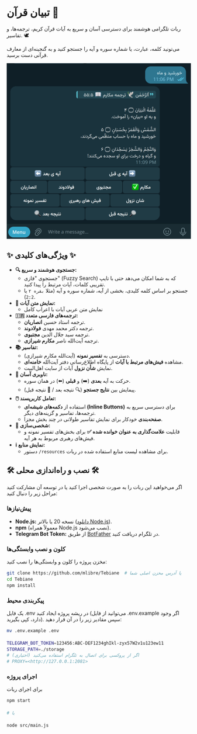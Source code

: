 # تبیان قرآن 📖

ربات تلگرامی هوشمند برای دسترسی آسان و سریع به آیات قرآن کریم، ترجمه‌ها، و تفاسیر. 🕊️

می‌تونید کلمه، عبارت، یا شماره سوره و آیه را جستجو کنید و به گنجینه‌ای از معارف قرآنی دست برسید.

![پیش‌نمایش ربات تبیان](./image.png)

## ✨ ویژگی‌های کلیدی ✨

* **🔍 جستجوی هوشمند و سریع:**
  * جستجوی "فازی" (Fuzzy Search) که به شما امکان می‌دهد حتی با تایپ تقریبی کلمات، آیات مرتبط را پیدا کنید.
  * جستجو بر اساس کلمه کلیدی، بخشی از آیه، شماره سوره و آیه (مثلا `بقره ۲` یا `2:2`).
* **📜 نمایش متن آیات:**
  * نمایش متن عربی آیات با اعراب کامل
* **🇮🇷 ترجمه‌های فارسی متعدد:**
  * ترجمه استاد حسین **انصاریان**.
  * ترجمه دکتر محمد مهدی **فولادوند**.
  * ترجمه سید جلال الدین **مجتبوی**.
  * ترجمه آیت‌الله ناصر **مکارم شیرازی**.
* **📚 تفاسیر:**
  * دسترسی به **تفسیر نمونه** (آیت‌الله مکارم شیرازی).
  * مشاهده **فیش‌های مرتبط با آیات** از پایگاه اطلاع‌رسانی دفتر آیت‌الله **خامنه‌ای**.
  * نمایش **شأن نزول** آیات از سایت اهل‌البیت.
* **🧭 ناوبری آسان:**
  * حرکت به آیه **بعدی** (➡️) و **قبلی** (⬅️) در همان سوره.
  * پیمایش بین **نتایج جستجو** (🔍 نتیجه بعد / 🔎 نتیجه قبل).
* **🖱️ تعامل کاربرپسند:**
  * استفاده از **دکمه‌های شیشه‌ای (Inline Buttons)** برای دسترسی سریع به ترجمه‌ها، تفاسیر و گزینه‌های دیگر.
  * **صفحه‌بندی** خودکار برای نمایش تفاسیر طولانی در چند بخش مجزا.
* **📌 شخصی‌سازی:**
  * قابلیت **علامت‌گذاری به عنوان خوانده شده ✅** برای بخش‌های تفسیر نمونه و فیش‌های رهبری مربوط به هر آیه.
* **ℹ️ نمایش منابع:**
  * دستور `/resources` برای مشاهده لیست منابع استفاده شده در ربات.

## 🛠️ نصب و راه‌اندازی محلی 🛠️

اگر می‌خواهید این ربات را به صورت شخصی اجرا کنید یا در توسعه آن مشارکت کنید مراحل زیر را دنبال کنید:

### پیش‌نیازها

* **Node.js:** نسخه 20 یا بالاتر ([دانلود Node.js](https://nodejs.org/)).
* **npm** (معمولاً همراه Node.js نصب می‌شود).
* **Telegram Bot Token:** از طریق [BotFather](https://t.me/BotFather) در تلگرام دریافت کنید.

### کلون و نصب وابستگی‌ها

مخزن پروژه را کلون و وابستگی‌ها را نصب کنید:

```bash
git clone https://github.com/mlibre/Tebiane  # یا آدرس مخزن اصلی شما
cd Tebiane
npm install
```

### پیکربندی محیط

یک فایل .env در ریشه پروژه ایجاد کنید (می‌توانید از فایل .env.example اگر وجود دارد، کپی بگیرید). سپس مقادیر زیر را در آن قرار دهید:

```bash
mv .env.example .env

TELEGRAM_BOT_TOKEN=123456:ABC-DEF1234ghIkl-zyx57W2v1u123ew11
STORAGE_PATH=./storage
# (اختیاری) اگر از پروکسی برای اتصال به تلگرام استفاده می‌کنید
# PROXY=<http://127.0.0.1:2081>
```

### اجرای پروژه

برای اجرای ربات

```bash
npm start

# یا

node src/main.js
```
